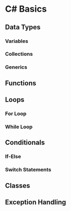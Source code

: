 # C# Basics

## Data Types

### Variables

### Collections

### Generics

## Functions

## Loops

### For Loop

### While Loop

## Conditionals

### If-Else

### Switch Statements

## Classes

## Exception Handling
